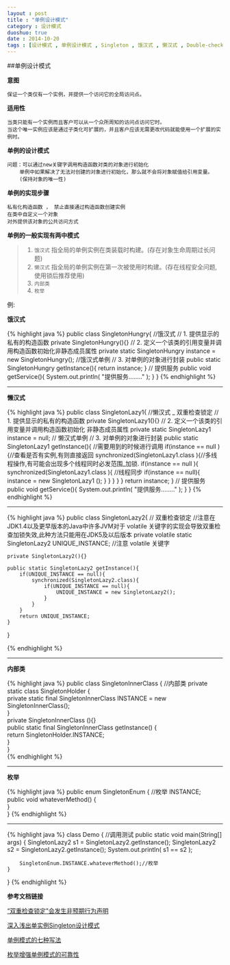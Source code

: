 ```yaml
---
layout : post
title : "单例设计模式"
category : 设计模式
duoshuo: true
date : 2014-10-20
tags : [设计模式 , 单例设计模式 , Singleton , 饿汉式 , 懒汉式 , Double-checked locking , 双重检查锁定]
---
```



##单例设计模式

**意图**

	保证一个类仅有一个实例，并提供一个访问它的全局访问点。

**适用性**

	当类只能有一个实例而且客户可以从一个众所周知的访问点访问它时。
	当这个唯一实例应该是通过子类化可扩展的，并且客户应该无需更改代码就能使用一个扩展的实例时。

<!-- more -->

**单例的设计模式**

	问题：可以通过new关键字调用构造函数对类的对象进行初始化	
		单例中如果解决了无法对创建的对象进行初始化，那么就不会将对象赋值给引用变量。
		(保持对象的唯一性)

**单例的实现步骤**

	私有化构造函数 ， 禁止直接通过构造函数创建实例
	在类中自定义一个对象
	对外提供该对象的公共访问方式

**单例的一般实现有两中模式**

> 1. `饿汉式`  指全局的单例实例在类装载时构建。(存在对象生命周期过长问题)    
> 2. `懒汉式`  指全局的单例实例在第一次被使用时构建。(存在线程安全问题,使用锁后推荐使用)     
> 3. `内部类`  
> 4. `枚举`  

例:

**饿汉式**

{% highlight java %}
public class SingletonHungry{	//饿汉式
	// 1. 提供显示的私有的构造函数
	private SingletonHungry(){}
	// 2. 定义一个该类的引用变量并调用构造函数初始化非静态成员属性
	private static SingletonHungry instance = new SingletonHungry();  //饿汉式单例
	// 3. 对单例的对象进行封装
	public static SingletonHungry getInstance(){
	  return instance;
	}
	// 提供服务
	public void getService(){
	   System.out.println( "提供服务........" );
	}
}
{% endhighlight %}

---

**懒汉式**


{% highlight java %}
public class SingletonLazy1{ //懒汉式 _ 双重检查锁定
	// 1. 提供显示的私有的构造函数
	private SingletonLazy1(){}
	// 2. 定义一个该类的引用变量并调用构造函数初始化   非静态成员属性
	private static SingletonLazy1 instance = null;  // 懒汉式单例
	// 3. 对单例的对象进行封装
	public  static SingletonLazy1 getInstance(){	//需要用到的时候进行调用
		if(instance == null ){//查看是否有实例,有则直接返回
			synchronized(SingletonLazy1.class ){//多线程操作,有可能会出现多个线程同时必发范围_加锁.
				if(instance == null ){
					synchronized(SingletonLazy1.class ){	//线程同步
						if(instance == null){
							instance = new SingletonLazy1 ();
						}
					}
				}
			}
		}
	  return instance;
	}
	// 提供服务
	public void getService(){
	   System.out.println( "提供服务........" );
	}
}
{% endhighlight %}

---

{% highlight java %}
public class SingletonLazy2{  // 双重检查锁定 
	//注意在JDK1.4以及更早版本的Java中许多JVM对于 volatile 关键字的实现会导致双重检查加锁失效,此种方法只能用在JDK5及以后版本
	private volatile static SingletonLazy2 UNIQUE_INSTANCE; //注意 volatile 关键字

	private SingletonLazy2(){}

	public static SingletonLazy2 getInstance(){
		if(UNIQUE_INSTANCE == null){
			synchronized(SingletonLazy2.class){
				if(UNIQUE_INSTANCE == null){
					UNIQUE_INSTANCE = new SingletonLazy2();
				}
			}
		}
		return UNIQUE_INSTANCE;
	}
}

{% endhighlight %}

---

**内部类**

{% highlight java %}
public class SingletonInnerClass {  //内部类
    private static class SingletonHolder {  
	private static final SingletonInnerClass INSTANCE = new SingletonInnerClass();  
    }  
    private SingletonInnerClass (){}  
    public static final SingletonInnerClass getInstance() {  
	 return SingletonHolder.INSTANCE;  
    }  
}  
{% endhighlight %}


---

**枚举**


{% highlight java %}
public enum SingletonEnum {   //枚举
    INSTANCE;  
    public void whateverMethod() {  
    }  
} 
{% endhighlight %}

---

{% highlight java %}
class Demo { //调用测试
	public static void main(String[] args) {
		SingletonLazy2 s1 =  SingletonLazy2.getInstance();
		SingletonLazy2 s2 =  SingletonLazy2.getInstance();
		System.out.println( s1 == s2 );
	
		

		SingletonEnum.INSTANCE.whateverMethod();//枚举
	}
}
{% endhighlight %}




**参考文档链接**

[“双重检查锁定"会发生非预期行为声明](http://www.cs.umd.edu/~pugh/java/memoryModel/DoubleCheckedLocking.html)

[深入浅出单实例Singleton设计模式](http://blog.csdn.net/haoel/article/details/4028232)

[单例模式的七种写法](http://cantellow.iteye.com/blog/838473)

[枚举增强单例模式的可靠性](http://blog.csdn.net/java2000_net/article/details/3983958#)
